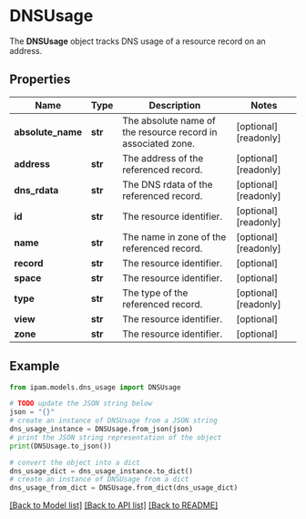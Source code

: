 # DNSUsage

The __DNSUsage__ object tracks DNS usage of a resource record on an address.

## Properties

Name | Type | Description | Notes
------------ | ------------- | ------------- | -------------
**absolute_name** | **str** | The absolute name of the resource record in associated zone. | [optional] [readonly] 
**address** | **str** | The address of the referenced record. | [optional] [readonly] 
**dns_rdata** | **str** | The DNS rdata of the referenced record. | [optional] [readonly] 
**id** | **str** | The resource identifier. | [optional] [readonly] 
**name** | **str** | The name in zone of the referenced record. | [optional] [readonly] 
**record** | **str** | The resource identifier. | [optional] 
**space** | **str** | The resource identifier. | [optional] 
**type** | **str** | The type of the referenced record. | [optional] [readonly] 
**view** | **str** | The resource identifier. | [optional] 
**zone** | **str** | The resource identifier. | [optional] 

## Example

```python
from ipam.models.dns_usage import DNSUsage

# TODO update the JSON string below
json = "{}"
# create an instance of DNSUsage from a JSON string
dns_usage_instance = DNSUsage.from_json(json)
# print the JSON string representation of the object
print(DNSUsage.to_json())

# convert the object into a dict
dns_usage_dict = dns_usage_instance.to_dict()
# create an instance of DNSUsage from a dict
dns_usage_from_dict = DNSUsage.from_dict(dns_usage_dict)
```
[[Back to Model list]](../README.md#documentation-for-models) [[Back to API list]](../README.md#documentation-for-api-endpoints) [[Back to README]](../README.md)


